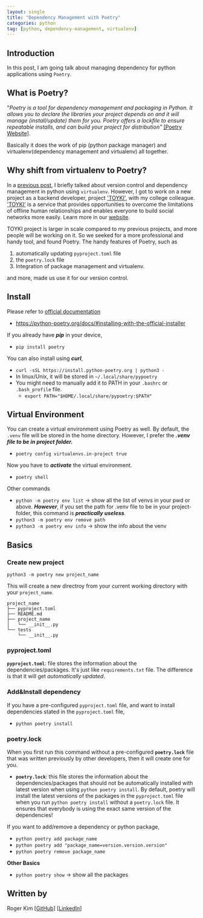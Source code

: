 ```yaml
---
layout: single
title: "Dependency Management with Poetry"
categories: python
tag: [python, dependency-management, virtualenv]
---
```

## Introduction

In this post, I am going talk about managing dependency for python applications using `Poetry`.

## What is Poetry?

"_Poetry is a tool for dependency management and packaging in Python. It allows you to declare the libraries your project depends on and it will manage (install/update) them for you. Poetry offers a lockfile to ensure repeatable installs, and can build your project for distribution"_ [[Poetry Website]](https://python-poetry.org/docs/).

Basically it does the work of pip (python package manager) and virtualenv(dependency management and virtualenv) all together.

## Why shift from virtualenv to Poetry?

In a [previous post](https://kmsrogerkim.github.io/cmpnyinfo/cmpnyinfo-the-first-step/), I briefly talked about version control and dependency management in python using `virtualenv`. However, I got to work on a new project as a backend developer, project ['TOYKI'](https://toyki-homepage.vercel.app/), with my college colleague. ['TOYKI'](https://toyki-homepage.vercel.app/) is a service that provides opportunities to overcome the limitations of offline human relationships and enables everyone to build social networks more easily. Learn more in our [website](https://toyki-homepage.vercel.app/).

TOYKI project is larger in scale compared to my previous projects, and more people will be working on it. So we seeked for a more professional and handy tool, and found Poetry. The handy features of Poetry, such as
1. automatically updating `pyproject.toml` file
2. the `poetry.lock` file
3. Integration of package management and virtualenv.

and more, made us use it for our version control.

## Install

Please refer to [official documentation](https://python-poetry.org/docs/#installing-with-the-official-installer)
- https://python-poetry.org/docs/#installing-with-the-official-installer

If you already have ***pip*** in your device,
- ```pip install poetry```

You can also install using ***curl***,
- ```curl -sSL https://install.python-poetry.org | python3 -```
- In linux/Unix, it will be stored in `~/.local/share/pypoetry`
- You might need to manually add it to PATH in your `.bashrc` or `.bash_profile` file. 
   - ```export PATH="$HOME/.local/share/pypoetry:$PATH"```

## Virtual Environment

You can create a virtual environment using Poetry as well. By default, the `.venv` file will be stored in the home directory. However, I prefer the ***.venv file to be in project folder.***
- ```poetry config virtualenvs.in-project true```

Now you have to ***activate*** the virtual environment.
- ```poetry shell```

Other commands
- ```python -m poetry env list``` -> show all the list of venvs in your pwd or above. ***However***, if you set the path for .venv file to be in your project-folder, this command is ***practically useless***.
- ```python3 -m poetry env remove path```
- ```python3 -m poetry env info``` -> show the info about the venv

## Basics

### Create new project

```python3 -m poetry new project_name```

This will create a new directroy from your current working directory with your `project_name`.
```
project_name
├── pyproject.toml
├── README.md
├── project_name
│   └── __init__.py
└── tests
    └── __init__.py
```
### pyproject.toml
**`pyproject.toml`**: file stores the information about the dependencies/packages. It's just like `requirements.txt` file. The difference is that it will get _automatically updated_.

### Add&Install dependency

If you have a pre-configured `pyproject.toml` file, and want to install dependencies stated in the `pyproject.toml` file,
- ```python poetry install```

### poetry.lock
When you first run this command without a pre-configured **`poetry.lock`** file that was written previously by other developers, then it will create one for you.
- **`poetry.lock`**: this file stores the information about the dependencies/packages that should not be automatically installed with latest version when using `python poetry install`. By default, poetry will install the latest versions of the packages in the `pyproject.toml` file when you run `python poetry install` without a `poetry.lock` file. It ensures that everybody is using the exact same version of the dependencies!

If you want to add/remove a dependency or python package,
- ```python poetry add package_name```
- ```python poetry add "package_name=version.version.version"```
- ```python poetry remove package_name```


**Other Basics**
- ```python poetry show``` -> show all the packages

## Written by

Roger Kim [[GitHub](https://github.com/kmsrogerkim)] [[LinkedIn](https://www.linkedin.com/in/kmsrogerkim/)] 



